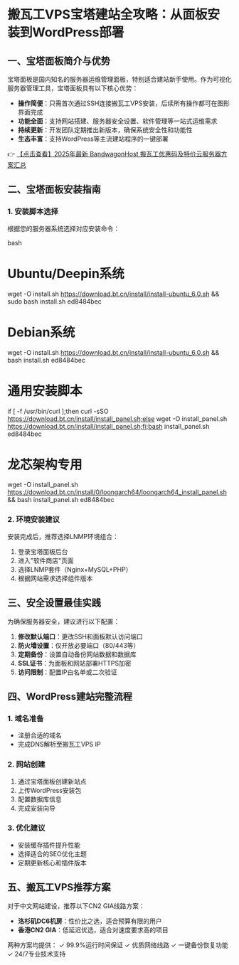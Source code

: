 # 搬瓦工VPS宝塔建站全攻略：从面板安装到WordPress部署

## 一、宝塔面板简介与优势

宝塔面板是国内知名的服务器运维管理面板，特别适合建站新手使用。作为可视化服务器管理工具，宝塔面板具有以下核心优势：

- **操作简便**：只需首次通过SSH连接搬瓦工VPS安装，后续所有操作都可在图形界面完成
- **功能全面**：支持网站搭建、服务器安全设置、软件管理等一站式运维需求
- **持续更新**：开发团队定期推出新版本，确保系统安全性和功能性
- **生态丰富**：支持WordPress等主流建站程序的一键部署

👉 [【点击查看】2025年最新 BandwagonHost 搬瓦工优惠码及特价云服务器方案汇总](https://bit.ly/banwagon)

## 二、宝塔面板安装指南

### 1. 安装脚本选择

根据您的服务器系统选择对应安装命令：

bash
# Ubuntu/Deepin系统
wget -O install.sh https://download.bt.cn/install/install-ubuntu_6.0.sh && sudo bash install.sh ed8484bec

# Debian系统
wget -O install.sh https://download.bt.cn/install/install-ubuntu_6.0.sh && bash install.sh ed8484bec

# 通用安装脚本
if [ -f /usr/bin/curl ];then curl -sSO https://download.bt.cn/install/install_panel.sh;else wget -O install_panel.sh https://download.bt.cn/install/install_panel.sh;fi;bash install_panel.sh ed8484bec

# 龙芯架构专用
wget -O install_panel.sh https://download.bt.cn/install/0/loongarch64/loongarch64_install_panel.sh && bash install_panel.sh ed8484bec

### 2. 环境安装建议

安装完成后，推荐选择LNMP环境组合：
1. 登录宝塔面板后台
2. 进入"软件商店"页面
3. 选择LNMP套件（Nginx+MySQL+PHP）
4. 根据网站需求选择组件版本

## 三、安全设置最佳实践

为确保服务器安全，建议进行以下配置：

1. **修改默认端口**：更改SSH和面板默认访问端口
2. **防火墙设置**：仅开放必要端口（80/443等）
3. **定期备份**：设置自动备份网站数据和数据库
4. **SSL证书**：为面板和网站部署HTTPS加密
5. **访问限制**：配置IP白名单或二次验证

## 四、WordPress建站完整流程

### 1. 域名准备
- 注册合适的域名
- 完成DNS解析至搬瓦工VPS IP

### 2. 网站创建
1. 通过宝塔面板创建新站点
2. 上传WordPress安装包
3. 配置数据库信息
4. 完成安装向导

### 3. 优化建议
- 安装缓存插件提升性能
- 选择适合的SEO优化主题
- 定期更新核心和插件版本

## 五、搬瓦工VPS推荐方案

对于中文网站建设，推荐以下CN2 GIA线路方案：

- **洛杉矶DC6机房**：性价比之选，适合预算有限的用户
- **香港CN2 GIA**：低延迟优选，适合对速度要求高的项目

两种方案均提供：
✓ 99.9%运行时间保证
✓ 优质网络线路
✓ 一键备份恢复功能
✓ 24/7专业技术支持